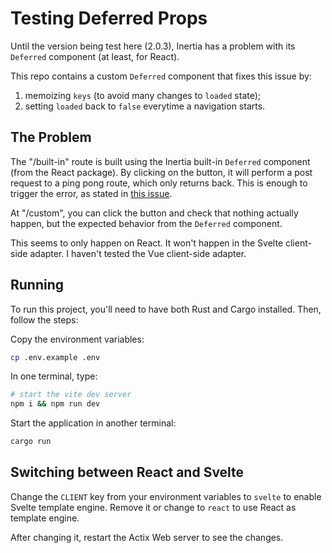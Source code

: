 # Testing Deferred Props

Until the version being test here (2.0.3), Inertia has a problem with its `Deferred` component (at least, for React).

This repo contains a custom `Deferred` component that fixes this issue by:
1. memoizing `keys` (to avoid many changes to `loaded` state);
2. setting `loaded` back to `false` everytime a navigation starts.

## The Problem
The "/built-in" route is built using the Inertia built-in `Deferred` component (from the React package).
By clicking on the button, it will perform a post request to a ping pong route, which only returns back.
This is enough to trigger the error, as stated in [this issue](https://github.com/inertiajs/inertia/issues/2221).

At "/custom", you can click the button and check that nothing actually happen, but the expected behavior
from the `Deferred` component.

This seems to only happen on React. It won't happen in the Svelte client-side adapter. I haven't tested the Vue
client-side adapter.

## Running
To run this project, you'll need to have both Rust and Cargo installed. Then, follow the steps:

Copy the environment variables:
```bash
cp .env.example .env
```

In one terminal, type:
```bash
# start the vite dev server
npm i && npm run dev
```

Start the application in another terminal:
```bash
cargo run
```

## Switching between React and Svelte
Change the `CLIENT` key from your environment variables to `svelte` to enable Svelte template engine.
Remove it or change to `react` to use React as template engine.

After changing it, restart the Actix Web server to see the changes.